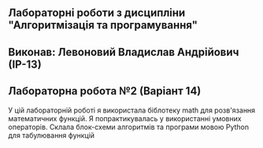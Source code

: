 ## Лабораторні роботи з дисципліни "Алгоритмізація та програмування"
## Виконав: Левоновий Владислав Андрійович (ІР-13)
## Лабораторна робота №2 (Варіант 14)


У цій лабораторній роботі я використала біблотеку math для розв'язання математичних функцій. Я попрактикувалась у використанні умовних операторів. Склала блок-схеми алгоритмів та програми мовою Python для табулювання функцій